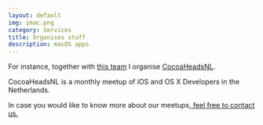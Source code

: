 ```yaml
---
layout: default
img: imac.png
category: Services
title: Organises stuff
description: macOS apps
---
```


For instance, together with <a href="https://cocoaheads.nl/team">this team</a> I organise <a href="https://www.cocoaheads.nl">CocoaHeadsNL</a>.
<p>CocoaHeadsNL is a monthly meetup of iOS and OS X Developers in the Netherlands.</p>
<p> In case you would like to know more about our meetups,<a href="https://cocoaheads.nl"> feel free to contact us.</a></p>
